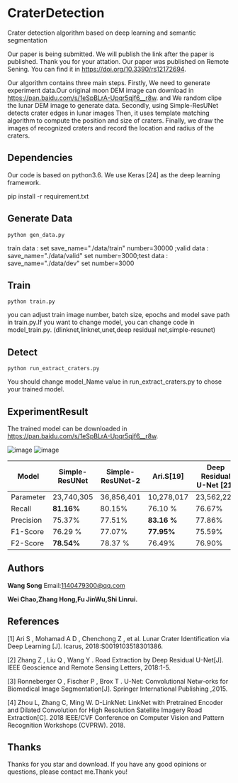 # CraterDetection
Crater detection algorithm based on deep learning and semantic segmentation

Our paper is being submitted. We will publish the link after the paper is published.
Thank you for your attation. Our paper was published on Remote Sening. You can find it in  https://doi.org/10.3390/rs12172694.

 Our algorithm contains three main steps. 
Firstly, We need to generate experiment data.Our original moon DEM image can download in https://pan.baidu.com/s/1eSpBLrA-Upqr5qjf6__r8w.  and We random clipe the lunar DEM image to generate data. 
Secondly, using Simple-ResUNet detects crater edges in lunar images
Then, it uses template matching algorithm to compute the position and size of craters. 
Finally, we draw the images of recognized craters and record the location and radius of the craters.

## Dependencies

Our code is based on python3.6. We use Keras [24] as the deep learning framework.

pip install -r requirement.txt

## Generate Data

`python gen_data.py` 

train data : set   save_name="./data/train" number=30000 ;valid data : save_name="./data/valid" set  number=3000;test data : save_name="./data/dev" set  number=3000

## Train

`python train.py`

you can adjust train image number, batch size, epochs and model save path in train.py.If you want to change model, you can change code in model_train.py. (dlinknet,linknet,unet,deep residual net,simple-resunet)

## Detect

`python run_extract_craters.py`

You should change model_Name value in run_extract_craters.py to chose your trained model. 

## ExperimentResult

The trained model can be downloaded in  https://pan.baidu.com/s/1eSpBLrA-Upqr5qjf6__r8w.


 ![image](https://github.com/WangSong960913/CraterDetection/data/img1.png)
 ![image](https://github.com/WangSong960913/CraterDetection/data/img2.png)


| Model     | Simple-ResUNet | Simple-ResUNet-2 | Ari.S[19]   | Deep   Residual   U-Net [21] |
| --------- | -------------- | ---------------- | ----------- | ---------------------------- |
| Parameter | 23,740,305     | 36,856,401       | 10,278,017  | 23,562,225                   |
| Recall    | **81.16%**     | 80.15%           | 76.10 %     | 76.67%                       |
| Precision | 75.37%         | 77.51%           | **83.16 %** | 77.86%                       |
| F1-Score  | 76.29 %        | 77.07%           | **77.95%**  | 75.59%                       |
| F2-Score  | **78.54%**     | 78.37 %          | 76.49%      | 76.90%                       |

## Authors

**Wang Song**  Email:1140479300@qq.com

**Wei Chao,Zhang Hong,Fu JinWu,Shi Linrui.**

## References

[1]       Ari S , Mohamad A D , Chenchong Z , et al. Lunar Crater Identification via Deep Learning [J]. Icarus, 2018:S0019103518301386.

[2]       Zhang Z , Liu Q ,
Wang Y . Road Extraction by Deep Residual U-Net[J]. IEEE Geoscience and Remote
Sensing Letters, 2018:1-5.

[3]       Ronneberger O ,
Fischer P , Brox T . U-Net: Convolutional Netw-orks for Biomedical Image
Segmentation[J]. Springer International Publishing ,2015.

[4]       Zhou L, Zhang C,
Ming W. D-LinkNet: LinkNet with Pretrained Encoder and Dilated Convolution for
High Resolution Satellite Imagery Road Extraction[C]. 2018 IEEE/CVF Conference
on Computer Vision and Pattern Recognition Workshops (CVPRW). 2018.

## Thanks

Thanks for you star and download. If you have any good opinions or questions, please contact me.Thank you!
